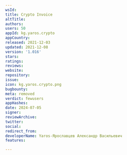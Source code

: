 ```yaml
---
wsId: 
title: Crypto Invoice
altTitle: 
authors: 
users: 50
appId: kg.yaros.crypto
appCountry: 
released: 2021-12-03
updated: 2021-12-08
version: '1.016'
stars: 
ratings: 
reviews: 
website: 
repository: 
issue: 
icon: kg.yaros.crypto.png
bugbounty: 
meta: removed
verdict: fewusers
appHashes: 
date: 2024-07-05
signer: 
reviewArchive: 
twitter: 
social: 
redirect_from: 
developerName: Yaros-Ярославцев Александр Васильевич
features: 

---
```


